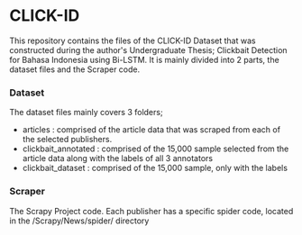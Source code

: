 # CLICK-ID
This repository contains the files of the CLICK-ID Dataset that was constructed during the author's Undergraduate Thesis; Clickbait Detection for Bahasa Indonesia using Bi-LSTM. 
It is mainly divided into 2 parts, the dataset files and the Scraper code.


### Dataset
The dataset files mainly covers 3 folders;
- articles : comprised of the article data that was scraped from each of the selected publishers. 
- clickbait_annotated : comprised of the 15,000 sample selected from the article data along with the labels of all 3 annotators
- clickbait_dataset : comprised of the 15,000 sample, only with the labels


### Scraper
The Scrapy Project code. Each publisher has a specific spider code, located in the /Scrapy/News/spider/ directory
